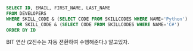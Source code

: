 ```SQL
SELECT ID, EMAIL, FIRST_NAME, LAST_NAME
FROM DEVELOPERS
WHERE SKILL_CODE & (SELECT CODE FROM SKILLCODES WHERE NAME='Python')
    OR SKILL_CODE & (SELECT CODE FROM SKILLCODES WHERE NAME='C#')
ORDER BY ID
```
BIT 연산 (2진수는 자동 젼환하여 수행해준다.) 알고있자.
